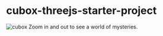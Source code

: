 # cubox-threejs-starter-project
![cubox](https://user-images.githubusercontent.com/61979889/138564614-1413d6b3-7107-4b35-a80e-d81831086e23.PNG)
 Zoom in and out to see a world of mysteries.